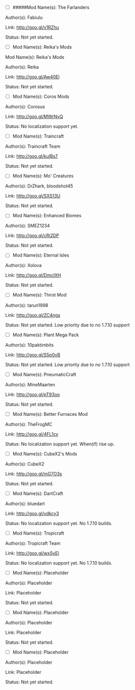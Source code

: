 - [ ] #####Mod Name(s): The Farlanders

Author(s): Fabiulu

Link: http://goo.gl/v1RZhu

Status: Not yet started.


- [ ] Mod Name(s): Reika's Mods

Mod Name(s): Reika's Mods

Author(s): Reika

Link: http://goo.gl/Aw40El

Status: Not yet started.


- [ ] Mod Name(s): Coros Mods

Author(s): Corosus

Link: http://goo.gl/MWrNyQ

Status: No localization support yet.


- [ ] Mod Name(s): Traincraft

Author(s): Traincraft Team

Link: http://goo.gl/kuIBs7

Status: Not yet started.


- [ ] Mod Name(s): Mo' Creatures

Author(s): DrZhark, bloodshot45

Link: http://goo.gl/SXS13U

Status: Not yet started.


- [ ] Mod Name(s): Enhanced Biomes

Author(s): SMEZ1234

Link: http://goo.gl/cRi2DP

Status: Not yet started.


- [ ] Mod Name(s): Eternal Isles

Author(s): Xolova

Link: http://goo.gl/DmcIXH

Status: Not yet started.


- [ ] Mod Name(s): Thirst Mod

Author(s): tarun1998

Link: http://goo.gl/ZC4ngs

Status: Not yet started. Low priority due to no 1.7.10 support


- [ ] Mod Name(s): Plant Mega Pack

Author(s): 10paktimbits

Link: http://goo.gl/S5p0vB

Status: Not yet started. Low priority due to no 1.7.10 support


- [ ] Mod Name(s): PneumaticCraft

Author(s): MineMaarten

Link: http://goo.gl/pT93oo

Status: Not yet started.


- [ ] Mod Name(s): Better Furnaces Mod

Author(s): TheFrogMC

Link: http://goo.gl/4FL1cy

Status: No localization support yet. When(if) rise up.


- [ ] Mod Name(s): CubeX2's Mods

Author(s): CubeX2

Link: http://goo.gl/mG7O3s

Status: Not yet started.


- [ ] Mod Name(s): DartCraft

Author(s): bluedart

Link: http://goo.gl/vdkcy3

Status: No localization support yet. No 1.7.10 builds.


- [ ] Mod Name(s): Tropicraft

Author(s): Tropicraft Team

Link: http://goo.gl/wxSyEI

Status: No localization support yet. No 1.7.10 builds.


- [ ] Mod Name(s): Placeholder

Author(s): Placeholder

Link: Placeholder

Status: Not yet started.


- [ ] Mod Name(s): Placeholder

Author(s): Placeholder

Link: Placeholder

Status: Not yet started.


- [ ] Mod Name(s): Placeholder

Author(s): Placeholder

Link: Placeholder

Status: Not yet started.
